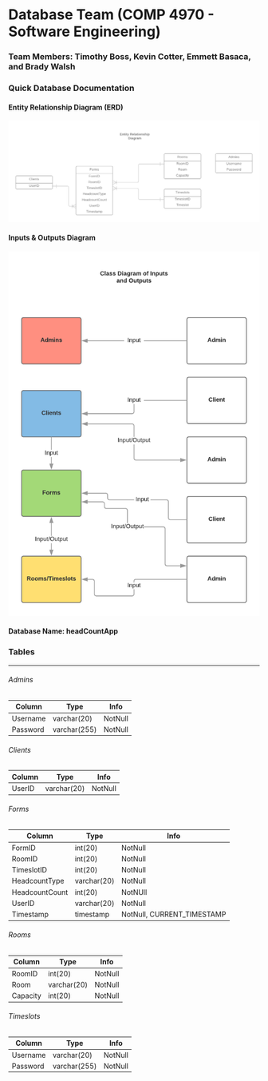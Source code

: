 # Database Team (COMP 4970 - Software Engineering)
### Team Members: Timothy Boss, Kevin Cotter, Emmett Basaca, and Brady Walsh

### Quick Database Documentation
#### Entity Relationship Diagram (ERD)
![Entity Relationship Diagram](https://raw.githubusercontent.com/MarshallMathers/SoftwareEngineering-Red/master/database/Entity%20Relationship%20Diagram%20(ERD).png)

#### Inputs & Outputs Diagram
![Entity Relationship Diagram](https://raw.githubusercontent.com/MarshallMathers/SoftwareEngineering-Red/master/database/Inputs%20and%20Outputs.png)

#### Database Name: headCountApp

### Tables
---
###### Admins
| Column   | Type         | Info    |
|----------|--------------|---------|
| Username | varchar(20)  | NotNull |
| Password | varchar(255) | NotNull |

###### Clients
| Column   | Type         | Info    |
|----------|--------------|---------|
| UserID   | varchar(20)  | NotNull |

###### Forms
| Column         | Type         | Info                       |
|----------------|--------------|----------------------------|
| FormID         | int(20)      | NotNull                    |
| RoomID         | int(20)      | NotNull                    |
| TimeslotID     | int(20)      | NotNull                    |
| HeadcountType  | varchar(20)  | NotNull                    |
| HeadcountCount | int(20)      | NotNUll                    |
| UserID         | varchar(20)  | NotNull                    |
| Timestamp      | timestamp    | NotNull, CURRENT_TIMESTAMP |

###### Rooms
| Column   | Type         | Info    |
|----------|--------------|---------|
| RoomID   | int(20)      | NotNull |
| Room     | varchar(20)  | NotNull |
| Capacity | int(20)      | NotNull |

###### Timeslots
| Column   | Type         | Info    |
|----------|--------------|---------|
| Username | varchar(20)  | NotNull |
| Password | varchar(255) | NotNull |
